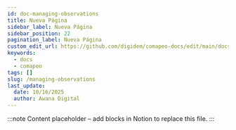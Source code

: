 ```yaml
---
id: doc-managing-observations
title: Nueva Página
sidebar_label: Nueva Página
sidebar_position: 22
pagination_label: Nueva Página
custom_edit_url: https://github.com/digidem/comapeo-docs/edit/main/docs/reviewing-observations/managing-observations.md
keywords:
  - docs
  - comapeo
tags: []
slug: /managing-observations
last_update:
  date: 10/16/2025
  author: Awana Digital
---
```


<!-- Placeholder content generated automatically because the Notion page is missing a Website Block. -->

:::note
Content placeholder – add blocks in Notion to replace this file.
:::
